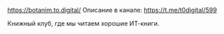 https://botanim.to.digital/
Описание в канале: https://t.me/t0digital/599

Книжный клуб, где мы читаем хорошие ИТ-книги.